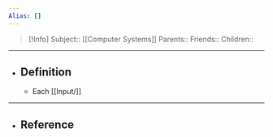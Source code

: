 ```yaml
---
Alias: []
---
```

> [!Info]
> Subject:: [[Computer Systems]]
> Parents:: 
> Friends:: 
> Children:: 
---
- ## Definition
	- Each [[Input/]]
---
- ## Reference
